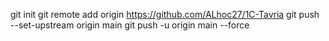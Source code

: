 git init
git remote add origin https://github.com/ALhoc27/1C-Tavria
git push --set-upstream origin main
git push -u origin main --force